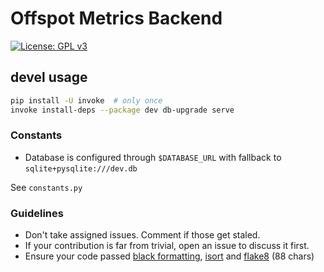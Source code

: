# Offspot Metrics Backend

[![License: GPL v3](https://img.shields.io/badge/License-GPLv3-blue.svg)](https://www.gnu.org/licenses/gpl-3.0)

## devel usage

```sh
pip install -U invoke  # only once
invoke install-deps --package dev db-upgrade serve
```

### Constants

- Database is configured through `$DATABASE_URL` with fallback to `sqlite+pysqlite:///dev.db`

See `constants.py`

### Guidelines

- Don't take assigned issues. Comment if those get staled.
- If your contribution is far from trivial, open an issue to discuss it first.
- Ensure your code passed [black formatting](https://pypi.org/project/black/), [isort](https://pypi.org/project/isort/) and [flake8](https://pypi.org/project/flake8/) (88 chars)
